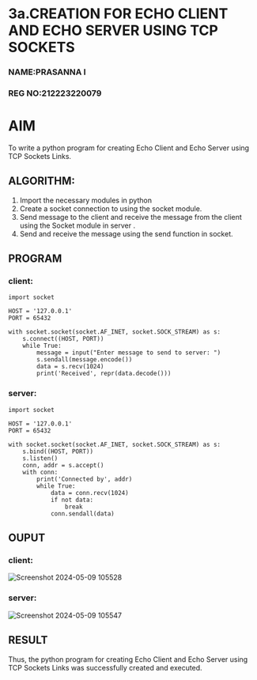# 3a.CREATION FOR ECHO CLIENT AND ECHO SERVER USING TCP SOCKETS
### NAME:PRASANNA I
### REG NO:212223220079
# AIM
To write a python program for creating Echo Client and Echo Server using TCP
Sockets Links.
## ALGORITHM:
1. Import the necessary modules in python
2. Create a socket connection to using the socket module.
3. Send message to the client and receive the message from the client using the Socket module in
 server .
4. Send and receive the message using the send function in socket.
## PROGRAM
### client:
```
import socket

HOST = '127.0.0.1'  
PORT = 65432        

with socket.socket(socket.AF_INET, socket.SOCK_STREAM) as s:
    s.connect((HOST, PORT))
    while True:
        message = input("Enter message to send to server: ")
        s.sendall(message.encode())
        data = s.recv(1024)
        print('Received', repr(data.decode()))
```
### server:
```
import socket

HOST = '127.0.0.1'  
PORT = 65432       

with socket.socket(socket.AF_INET, socket.SOCK_STREAM) as s:
    s.bind((HOST, PORT))
    s.listen()
    conn, addr = s.accept()
    with conn:
        print('Connected by', addr)
        while True:
            data = conn.recv(1024)
            if not data:
                break
            conn.sendall(data)
```
## OUPUT
### client:
![Screenshot 2024-05-09 105528](https://github.com/prasanna2006I/3a.Sockets_Creation_for_Echo_Client_and_Echo_Server/assets/150161282/2565ca34-8268-4de0-9bed-04cb05a00278)
### server:
![Screenshot 2024-05-09 105547](https://github.com/prasanna2006I/3a.Sockets_Creation_for_Echo_Client_and_Echo_Server/assets/150161282/be934b3e-d3ae-4f29-a077-37fb4571a7aa)

## RESULT
Thus, the python program for creating Echo Client and Echo Server using TCP Sockets Links 
was successfully created and executed.
